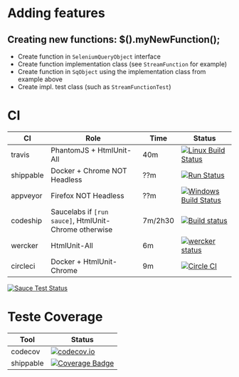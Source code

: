 
# Adding features

## Creating new functions: $().myNewFunction();

- Create function in `SeleniumQueryObject` interface
- Create function implementation class (see `StreamFunction` for example)
- Create function in `SqObject` using the implementation class from example above
- Create impl. test class (such as `StreamFunctionTest`)


# CI


| CI | Role | Time | Status |
| --- | --- | --- | --- |
| travis | PhantomJS + HtmlUnit-All | 40m | [![Linux Build Status](https://img.shields.io/travis/seleniumQuery/seleniumQuery/master.svg?label=Linux+Build)](https://travis-ci.org/seleniumQuery/seleniumQuery) | |
| shippable | Docker + Chrome NOT Headless | ??m | [![Run Status](https://api.shippable.com/projects/58b5bc1b1304cc0500e0c7b0/badge?branch=master)](https://app.shippable.com/github/seleniumQuery/seleniumQuery)
| appveyor | Firefox NOT Headless | ??m | [![Windows Build Status](https://img.shields.io/appveyor/ci/acdcjunior/seleniumQuery/master.svg?label=Windows+Build)](https://ci.appveyor.com/project/acdcjunior/seleniumQuery/branch/master)
| codeship | Saucelabs if `[run sauce]`, HtmlUnit-Chrome otherwise | 7m/2h30 | [![Build status](https://codeship.com/projects/7b37d0c0-d5b4-0133-1efe-62329e93051f/status?branch=master)](https://codeship.com/projects/142644)
| wercker | HtmlUnit-All| 6m |  [![wercker status](https://app.wercker.com/status/b772beb5c952865d659e548bf7d64f48/s "wercker status")](https://app.wercker.com/project/bykey/b772beb5c952865d659e548bf7d64f48)
| circleci | Docker + HtmlUnit-Chrome | 9m | [![Circle CI](https://circleci.com/gh/seleniumQuery/seleniumQuery.svg?style=svg)](https://circleci.com/gh/seleniumQuery/seleniumQuery)

[![Sauce Test Status](https://saucelabs.com/open_sauce/build_matrix/acdcjunior.svg)](https://saucelabs.com/u/acdcjunior)

# Teste Coverage

| Tool | Status |
| --- | --- |
| codecov | [![codecov.io](https://codecov.io/gh/seleniumQuery/seleniumQuery/branch/master/graph/badge.svg)](https://codecov.io/gh/seleniumQuery/seleniumQuery)
| shippable | [![Coverage Badge](https://api.shippable.com/projects/58b5bc1b1304cc0500e0c7b0/coverageBadge?branch=master)](https://app.shippable.com/github/seleniumQuery/seleniumQuery)
